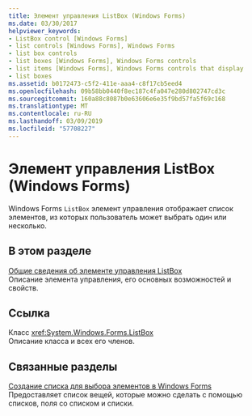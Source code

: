 ```yaml
---
title: Элемент управления ListBox (Windows Forms)
ms.date: 03/30/2017
helpviewer_keywords:
- ListBox control [Windows Forms]
- list controls [Windows Forms], Windows Forms
- list box controls
- list boxes [Windows Forms], Windows Forms controls
- list items [Windows Forms], Windows Forms controls that display
- list boxes
ms.assetid: b0172473-c5f2-411e-aaa4-c8f17cb5eed4
ms.openlocfilehash: 09b58bb0440f8ec187c4fa047e280d802747cd3c
ms.sourcegitcommit: 160a88c8087b0e63606e6e35f9bd57fa5f69c168
ms.translationtype: MT
ms.contentlocale: ru-RU
ms.lasthandoff: 03/09/2019
ms.locfileid: "57708227"
---
```

# <a name="listbox-control-windows-forms"></a>Элемент управления ListBox (Windows Forms)
Windows Forms `ListBox` элемент управления отображает список элементов, из которых пользователь может выбрать один или несколько.  
  
## <a name="in-this-section"></a>В этом разделе  
 [Общие сведения об элементе управления ListBox](listbox-control-overview-windows-forms.md)  
 Описание элемента управления, его основных возможностей и свойств.  
  
## <a name="reference"></a>Ссылка  
 Класс <xref:System.Windows.Forms.ListBox>  
 Описание класса и всех его членов.  
  
## <a name="related-sections"></a>Связанные разделы  
 [Создание списка для выбора элементов в Windows Forms](windows-forms-controls-used-to-list-options.md)  
 Предоставляет список вещей, которые можно сделать с помощью списков, поля со списком и списки.
